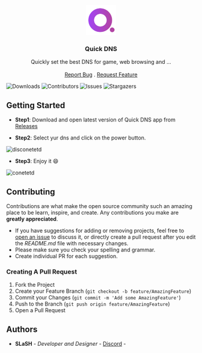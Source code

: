 <br/>
<p align="center">
  <a href="https://github.com/1SPHR1/Quick-DNS">
    <img src="https://github.com/1SPHR1/Quick-DNS/raw/master/images/app_icon.png" alt="Logo" width="80" height="80">
  </a>

  <h3 align="center">Quick DNS</h3>

  <p align="center">
    Quickly set the best DNS for game, web browsing and ...
    <br/>
    <br/>
    <a href="https://github.com/1SPHR1/Quick-DNS/issues">Report Bug</a>
    .
    <a href="https://github.com/1SPHR1/Quick-DNS/issues">Request Feature</a>
  </p>
</p>

![Downloads](https://img.shields.io/github/downloads/1SPHR1/Quick-DNS/total) ![Contributors](https://img.shields.io/github/contributors/1SPHR1/Quick-DNS?color=dark-green) ![Issues](https://img.shields.io/github/issues/1SPHR1/Quick-DNS)  ![Stargazers](https://img.shields.io/github/stars/1SPHR1/Quick-DNS?style=social)

## Getting Started


* **Step1**: Download and open latest version of Quick DNS app from [Releases](https://github.com/1SPHR1/Quick-DNS/releases/)


* **Step2**: Select yur dns and click on the power button.

![disconetetd](https://cdn.discordapp.com/attachments/742397180026814516/1078407514892283955/image.png)

* **Step3**: Enjoy it 😄

![conetetd](https://cdn.discordapp.com/attachments/742397180026814516/1078407310675812502/image.png)

## Contributing

Contributions are what make the open source community such an amazing place to be learn, inspire, and create. Any contributions you make are **greatly appreciated**.
* If you have suggestions for adding or removing projects, feel free to [open an issue](https://github.com/1SPHR1/Quick-DNS/issues/new) to discuss it, or directly create a pull request after you edit the *README.md* file with necessary changes.
* Please make sure you check your spelling and grammar.
* Create individual PR for each suggestion.

### Creating A Pull Request

1. Fork the Project
2. Create your Feature Branch (`git checkout -b feature/AmazingFeature`)
3. Commit your Changes (`git commit -m 'Add some AmazingFeature'`)
4. Push to the Branch (`git push origin feature/AmazingFeature`)
5. Open a Pull Request

## Authors

* **SLaSH** -  *Developer and Designer* - [Discord](https://discord.com/users/846815411832094730) -

